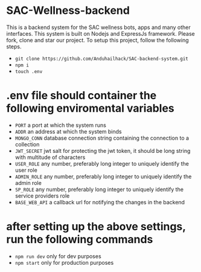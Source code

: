 # SAC-Wellness-backend

This is a backend system for the SAC wellness bots, apps and many other interfaces. This system is built on Nodejs and ExpressJs framework. Please fork, clone and star our project.
To setup this project, follow the following steps.

- `git clone https://github.com/Anduhailhack/SAC-backend-system.git`
- `npm i`
- `touch .env`
  
# .env file should container the following enviromental variables
- `PORT` a port at which the system runs
- `ADDR` an address at which the system binds
- `MONGO_CONN` database connection string containing the connection to a collection
- `JWT_SECRET` jwt salt for protecting the jwt token, it should be long string with multitude of characters
- `USER_ROLE` any number, preferably long integer to uniquely identify the user role 
- `ADMIN_ROLE` any number, preferably long integer to uniquely identify the admin role 
- `SP_ROLE` any number, preferably long integer to uniquely identify the service providers role
- `BASE_WEB_API` a callback url for notifying the changes in the backend
  
# after setting up the above settings, run the following commands 
- `npm run dev` only for dev purposes
- `npm start` only for production purposes


